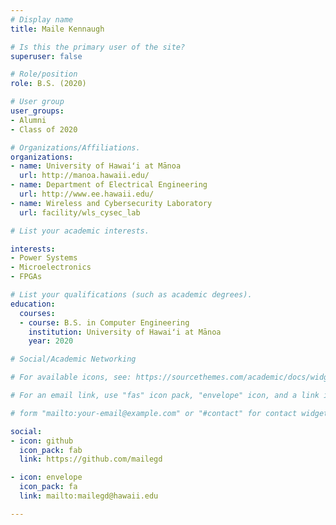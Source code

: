 ```yaml
---
# Display name
title: Maile Kennaugh

# Is this the primary user of the site?
superuser: false

# Role/position
role: B.S. (2020)

# User group
user_groups:
- Alumni
- Class of 2020

# Organizations/Affiliations.
organizations:
- name: University of Hawaiʻi at Mānoa
  url: http://manoa.hawaii.edu/
- name: Department of Electrical Engineering
  url: http://www.ee.hawaii.edu/
- name: Wireless and Cybersecurity Laboratory
  url: facility/wls_cysec_lab

# List your academic interests.

interests:
- Power Systems
- Microelectronics
- FPGAs

# List your qualifications (such as academic degrees).
education:
  courses:
  - course: B.S. in Computer Engineering
    institution: University of Hawaiʻi at Mānoa
    year: 2020

# Social/Academic Networking

# For available icons, see: https://sourcethemes.com/academic/docs/widgets/#icons

# For an email link, use "fas" icon pack, "envelope" icon, and a link in the

# form "mailto:your-email@example.com" or "#contact" for contact widget.

social:
- icon: github
  icon_pack: fab
  link: https://github.com/mailegd

- icon: envelope
  icon_pack: fa
  link: mailto:mailegd@hawaii.edu

---
```

